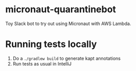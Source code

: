 # micronaut-quarantinebot

Toy Slack bot to try out using Micronaut with AWS Lambda.

# Running tests locally

1. Do a `./gradlew build` to generate kapt annotations
2. Run tests as usual in IntelliJ